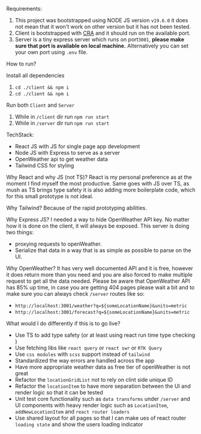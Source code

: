 Requirements:

1. This project was bootstrapped using NODE JS version `v19.6.0` it does not mean that it won't work on other version but it has not been tested.
2. Client is bootstrapped with [CRA](https://create-react-app.dev/) and it should run on the available port.
3. Server is a tiny express server which runs on port`3001`, **please make sure that port is available on local machine.** Alternatively you can set your own port using `.env` file.

How to run?

Install all dependencies

1. `cd ./client && npm i`
2. `cd ./client && npm i`

Run both `Client` and `Server`

1. While in `/client` dir run `npm run start`
2. While in `/server` dir run `npm run start`

TechStack:

- React JS with JS for single page app development
- Node JS with Express to serve as a server
- OpenWeather api to get weather data
- Tailwind CSS for styling

Why React and why JS (not TS)?
React is my personal preference as at the moment I find myself the most productive. Same goes with JS over TS, as mush as TS brings type safety it is also adding more boilerplate code, which for this small prototype is not ideal.

Why Tailwind?
Because of the rapid prototyping abilities.

Why Express JS?
I needed a way to hide OpenWeather API key. No matter how it is done on the client, it will always be exposed. This server is doing two things:

- proxying requests to openWeather.
- Serialize that data in a way that is as simple as possible to parse on the UI.

Why OpenWeather?
It has very well documented API and it is free, however it does return more than you need and you are also forced to make multiple request to get all the data needed.
Please be aware that OpenWeather API has 85% up time, in case you are getting 404 pages please wait a bit and to make sure you can always check `/server` routes like so:

- `http://localhost:3001/weather?q=${someLocationName}&units=metric`
- `http://localhost:3001/forecast?q=${someLocationName}&units=metric`

What would I do differently if this is to go live?

- Use TS to add type safety (or at least using react run time type checking )
- Use fetching libs like `react query` or `react swr` or `RTK Query`
- Use `css modules` with `scss` support instead of `tailwind`
- Standardized the way errors are handled across the app
- Have more appropriate weather data as free tier of openWeather is not great
- Refactor the `locationGridList` not to rely on clint side unique ID
- Refactor the `locationItem` to have more separation between the UI and render logic so that it can be tested
- Unit test core functionality such as `data transforms` under `/server` and UI components with heavy render logic such as `LocationItem`, `addNewLocationItem` and `react router loaders`
- Use shared layout for all pages so that I can make ues of react router `loading state` and show the users loading indicator
